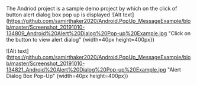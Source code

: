 The Andriod project is a sample demo project by which on the click of button alert dialog box pop up is displayed
![Alt text](https://github.com/samirthaker2020/Android.PopUp_MessageExample/blob/master/Screenshot_20191010-134809_Android%20Alert%20Dialog%20Pop-up%20Example.jpg  "Click on the button to view alert dialog" {width=40px height=400px})

![Alt text](https://github.com/samirthaker2020/Android.PopUp_MessageExample/blob/master/Screenshot_20191010-134821_Android%20Alert%20Dialog%20Pop-up%20Example.jpg "Alert Dialog Box Pop-Up" {width=40px height=400px})
